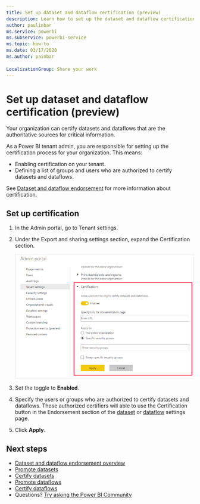 ```yaml
---
title: Set up dataset and dataflow certification (preview)
description: Learn how to set up the dataset and dataflow certification process in your org.
author: paulinbar
ms.service: powerbi
ms.subservice: powerbi-service
ms.topic: how-to
ms.date: 03/17/2020
ms.author: painbar

LocalizationGroup: Share your work
---
```

# Set up dataset and dataflow certification (preview)

Your organization can certify datasets and dataflows that are the authoritative sources for critical information.

As a Power BI tenant admin, you are responsible for setting up the certification process for your organization. This means:
* Enabling certification on your tenant.
* Defining a list of groups and users who are authorized to certify datasets and dataflows.

See [Dataset and dataflow endorsement](../connect-data/service-dataset-dataflow-endorsement-overview.md) for more information about certification.


## Set up certification

1. In the Admin portal, go to Tenant settings.
1. Under the Export and sharing settings section, expand the Certification section.

   ![Set up dataset and dataflow certification](media/service-admin-setup-certification/service-admin-certification-setup-dialog.png)

1. Set the toggle to **Enabled**.
1. Specify the users or groups who are authorized to certify datasets and dataflows. These authorized certifiers will able to use the Certification button in the Endorsement section of the [dataset](../service-datasets-certify.md) or [dataflow](../transform-model/service-dataflows-certify.md) settings page.
1. Click **Apply**.

## Next steps
* [Dataset and dataflow endorsement overview](../connect-data/service-dataset-dataflow-endorsement-overview.md)
* [Promote datasets](../service-datasets-promote.md)
* [Certify datasets](../service-datasets-certify.md)
* [Promote dataflows](../transform-model/service-dataflows-promote.md)
* [Certify dataflows](../transform-model/service-dataflows-certify.md)
* Questions? [Try asking the Power BI Community](https://community.powerbi.com/)
